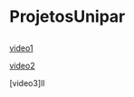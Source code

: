 # ProjetosUnipar
##
###

[video1](https://youtu.be/4JXwUDYgbAo)

[video2](https://youtu.be/cNMvPodMR4M)

[video3]ll

